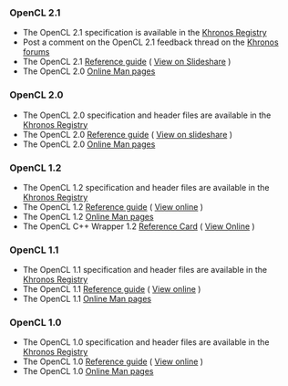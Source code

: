 ### OpenCL 2.1

*   The OpenCL 2.1 specification is available in the [Khronos Registry](https://www.khronos.org/registry/cl/)
*   Post a comment on the OpenCL 2.1 feedback thread on the [Khronos forums](https://www.khronos.org/opencl/opencl_feedback_forum)
*   The OpenCL 2.1 [Reference guide](https://www.khronos.org/developers/reference-cards/ "Download the OpenCL reference guide") ( [View on Slideshare](http://www.slideshare.net/Khronos_Group/opencl-21-reference-guide) )
*   The OpenCL 2.0 [Online Man pages](https://www.khronos.org/registry/cl/sdk/2.1/docs/man/xhtml/)

### OpenCL 2.0

*   The OpenCL 2.0 specification and header files are available in the [Khronos Registry](https://www.khronos.org/registry/cl/)
*   The OpenCL 2.0 [Reference guide](https://www.khronos.org/developers/reference-cards/ "Download the OpenCL quick reference card") ( [View on slideshare](http://www.khronos.org/developers/view_online/24503911) )
*   The OpenCL 2.0 [Online Man pages](https://www.khronos.org/registry/cl/sdk/2.0/docs/man/xhtml/)

### OpenCL 1.2

*   The OpenCL 1.2 specification and header files are available in the [Khronos Registry](https://www.khronos.org/registry/cl/)
*   The OpenCL 1.2 [Reference guide](/developers/reference-cards/ "Download the OpenCL quick reference card") ( [View online](http://www.khronos.org/developers/view_online/12577567) )
*   The OpenCL 1.2 [Online Man pages](https://www.khronos.org/registry/cl/sdk/1.2/docs/man/xhtml/)
*   The OpenCL C++ Wrapper 1.2 [Reference Card](/files/OpenCLPP12-reference-card.pdf) ( [View Online](http://www.khronos.org/developers/view_online/28369654) )

### OpenCL 1.1

*   The OpenCL 1.1 specification and header files are available in the [Khronos Registry](https://www.khronos.org/registry/cl/)
*   The OpenCL 1.1 [Reference guide](https://www.khronos.org/developers/reference-cards/ "Download the OpenCL quick reference card") ( [View online](http://www.khronos.org/developers/view_online/12577561) )
*   The OpenCL 1.1 [Online Man pages](https://www.khronos.org/registry/cl/sdk/1.1/docs/man/xhtml/)

### OpenCL 1.0

*   The OpenCL 1.0 specification and header files are available in the [Khronos Registry](https://www.khronos.org/registry/cl/)
*   The OpenCL 1.0 [Reference guide](https://www.khronos.org/developers/reference-cards/ "Download the OpenCL quick reference card") ( [View online](http://www.khronos.org/developers/view_online/12577534) )
*   The OpenCL 1.0 [Online Man pages](https://www.khronos.org/registry/cl/sdk/1.0/docs/man/xhtml/)